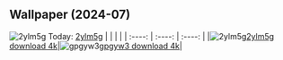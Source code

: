 ## Wallpaper (2024-07)
![2ylm5g](https://w.wallhaven.cc/full/2y/wallhaven-2ylm5g.jpg) Today: [2ylm5g](https://th.wallhaven.cc/small/2y/2ylm5g.jpg)
|      |      |      |
| :----: | :----: | :----: |
|![2ylm5g](https://th.wallhaven.cc/small/2y/2ylm5g.jpg)[2ylm5g download 4k](https://wallhaven.cc/w/2ylm5g)|![gpgyw3](https://th.wallhaven.cc/small/gp/gpgyw3.jpg)[gpgyw3 download 4k](https://wallhaven.cc/w/gpgyw3)|